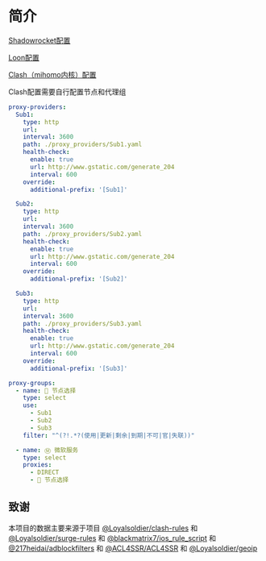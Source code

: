 # 简介
[Shadowrocket配置](https://raw.githubusercontent.com/mybeXX/Backup/main/Conf/Shadowrocket.conf) 

[Loon配置](https://raw.githubusercontent.com/mybeXX/Backup/main/Conf/Loon.conf) 

[Clash（mihomo内核）配置](https://raw.githubusercontent.com/mybeXX/Backup/main/Conf/Clash.yaml) 

Clash配置需要自行配置节点和代理组
```yaml
proxy-providers:
  Sub1:
    type: http
    url: 
    interval: 3600
    path: ./proxy_providers/Sub1.yaml
    health-check:
      enable: true
      url: http://www.gstatic.com/generate_204
      interval: 600
    override:
      additional-prefix: '[Sub1]'

  Sub2:
    type: http
    url: 
    interval: 3600
    path: ./proxy_providers/Sub2.yaml
    health-check:
      enable: true
      url: http://www.gstatic.com/generate_204
      interval: 600
    override:
      additional-prefix: '[Sub2]'

  Sub3:
    type: http
    url: 
    interval: 3600
    path: ./proxy_providers/Sub3.yaml
    health-check:
      enable: true
      url: http://www.gstatic.com/generate_204
      interval: 600
    override:
      additional-prefix: '[Sub3]'

proxy-groups:
  - name: 🚀 节点选择
    type: select
    use:
      - Sub1
      - Sub2
      - Sub3
    filter: "^(?!.*?(使用|更新|剩余|到期|不可|官|失联))"

  - name: Ⓜ️ 微软服务
    type: select
    proxies: 
      - DIRECT
      - 🚀 节点选择
```


## 致谢
本项目的数据主要来源于项目 [@Loyalsoldier/clash-rules](https://github.com/Loyalsoldier/clash-rules) 和 [@Loyalsoldier/surge-rules](https://github.com/Loyalsoldier/surge-rules) 和 [@blackmatrix7/ios_rule_script](https://github.com/blackmatrix7/ios_rule_script) 和 [@217heidai/adblockfilters](https://github.com/217heidai/adblockfilters) 和 [@ACL4SSR/ACL4SSR](https://github.com/ACL4SSR/ACL4SSR/tree/master) 和  [@Loyalsoldier/geoip](https://github.com/Loyalsoldier/geoip) 

